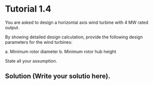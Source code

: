 # Tutorial 1.4

You are asked to design a horizontal axis wind turbine with 4 MW rated output.

By showing detailed design calculation, provide the following design parameters for the wind turbines:

a. Minimum rotor diameter
b. Minimum rotor hub height

State all your assumption.

## Solution (Write your solutio here).
